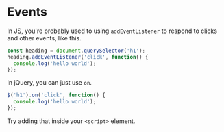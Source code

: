 # Events

In JS, you're probably used to using `addEventListener` to respond to clicks and other events, like this.

```js
const heading = document.querySelector('h1');
heading.addEventListener('click', function() {
  console.log('hello world');
});
```

In jQuery, you can just use `on`.

```js
$('h1').on('click', function() {
  console.log('hello world');
});
```

Try adding that inside your `<script>` element.
